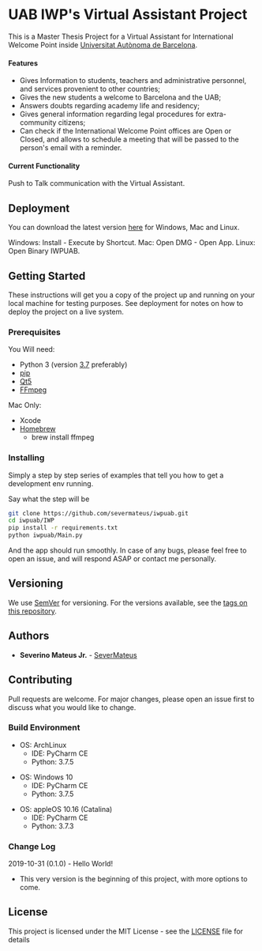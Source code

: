 # UAB IWP's Virtual Assistant Project

This is a Master Thesis Project for a Virtual Assistant for International Welcome Point inside [Universitat Autònoma de Barcelona](https://www.uab.cat/).

#### Features
- Gives Information to students, teachers and administrative personnel, and services provenient to other countries; 
- Gives the new students a welcome to Barcelona and the UAB;
- Answers doubts regarding academy life and residency;
- Gives general information regarding legal procedures for extra-community citizens;
- Can check if the International Welcome Point offices are Open or Closed, and allows to schedule a meeting that will be passed to the person's email with a reminder.



#### Current Functionality

Push to Talk communication with the Virtual Assistant.



## Deployment

You can download the latest version [here](https://github.com/severmateus/iwpuab/releases) for Windows, Mac and Linux.

Windows: Install - Execute by Shortcut.
Mac: Open DMG - Open App.
Linux: Open Binary IWPUAB.



## Getting Started

These instructions will get you a copy of the project up and running on your local machine for testing purposes. See deployment for notes on how to deploy the project on a live system.

### Prerequisites

You Will need:
- Python 3 (version [3.7](https://www.python.org/downloads/release/python-375/) preferably)
- [pip](https://pip.pypa.io/en/stable/)
- [Qt5](https://www.qt.io/download-qt-installer)
- [FFmpeg](https://www.ffmpeg.org/)

Mac Only:

- Xcode
- [Homebrew](https://brew.sh/)
  - brew install ffmpeg

### Installing

Simply a step by step series of examples that tell you how to get a development env running.

Say what the step will be

```bash
git clone https://github.com/severmateus/iwpuab.git
cd iwpuab/IWP
pip install -r requirements.txt 
python iwpuab/Main.py
```

And the app should run smoothly. In case of any bugs, please feel free to open an issue, and will respond ASAP or contact me personally.



## Versioning

We use [SemVer](http://semver.org/) for versioning. For the versions available, see the [tags on this repository](https://github.com/your/project/tags). 



## Authors

* **Severino Mateus Jr.** - [SeverMateus](https://github.com/SeverMateus)



## Contributing
Pull requests are welcome. For major changes, please open an issue first to discuss what you would like to change.



### Build Environment

* OS: ArchLinux
    * IDE: PyCharm CE
    * Python: 3.7.5

- OS: Windows 10
    - IDE: PyCharm CE
    - Python: 3.7.5

* OS: appleOS 10.16 (Catalina)
    * IDE: PyCharm CE
    * Python: 3.7.3
    
      

### Change Log

2019-10-31 (0.1.0) - Hello World!

- This very version is the beginning of this project, with more options to come.



## License

This project is licensed under the MIT License - see the [LICENSE](LICENSE) file for details
